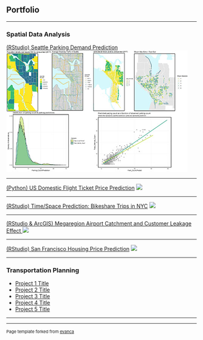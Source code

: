 ## Portfolio

---

### Spatial Data Analysis 

[(RStudio) Seattle Parking Demand Prediction](/project_markdown/Seattle_parking.html)
<img src="images/Seattle.jpg"/>

---
[(Python) US Domestic Flight Ticket Price Prediction](https://cpln-flight-control.github.io/Airline-Ticket-Price-Prediction/Visualizations)
<img src="https://github.com/evanca/evanca.github.io/blob/master/images/dand_p7_thumbnail.jpg?raw=true"/>

---
[(RStudio) Time/Space Prediction: Bikeshare Trips in NYC](/project_markdown/NYC_bikeshare.html)
<img src="https://github.com/evanca/evanca.github.io/blob/master/images/dand_p7_thumbnail.jpg?raw=true"/>

---
[(RStudio & ArcGIS) Megaregion Airport Catchment and Customer Leakage Effect ](/project_markdown/Megaregion_Texas.html)
<img src="https://github.com/evanca/evanca.github.io/blob/master/images/dand_p6_thumbnail.jpg?raw=true"/>

---
[(RStudio) San Francisco Housing Price Prediction](/project_markdown/SF_housingprice.html)
<img src="https://github.com/evanca/evanca.github.io/blob/master/images/eis_thumbnail.jpg?raw=true"/>

---


### Transportation Planning

- [Project 1 Title](http://example.com/)
- [Project 2 Title](http://example.com/)
- [Project 3 Title](http://example.com/)
- [Project 4 Title](http://example.com/)
- [Project 5 Title](http://example.com/)

---




---
<p style="font-size:11px">Page template forked from <a href="https://github.com/evanca/quick-portfolio">evanca</a></p>
<!-- Remove above link if you don't want to attibute -->
